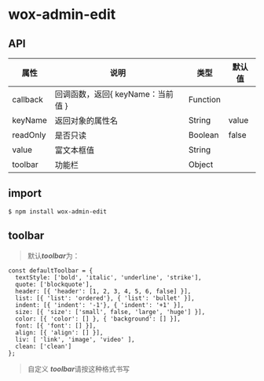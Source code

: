 # wox-admin-edit

## API

| 属性 | 说明 | 类型 | 默认值 |
| ---- | ---- | ---- | ---- |
| callback | 回调函数，返回{ keyName：当前值 } | Function | |
| keyName | 返回对象的属性名 | String | value |
| readOnly | 是否只读 | Boolean | false |
| value | 富文本框值 | String | |
| toolbar | 功能栏 | Object | |

## import

```
$ npm install wox-admin-edit
```

## toolbar
> 默认***toolbar***为：
```
const defaultToolbar = {
  textStyle: ['bold', 'italic', 'underline', 'strike'],
  quote: ['blockquote'],
  header: [{ 'header': [1, 2, 3, 4, 5, 6, false] }],
  list: [{ 'list': 'ordered'}, { 'list': 'bullet' }],
  indent: [{ 'indent': '-1'}, { 'indent': '+1' }],
  size: [{ 'size': ['small', false, 'large', 'huge'] }],
  color: [{ 'color': [] }, { 'background': [] }],
  font: [{ 'font': [] }],
  align: [{ 'align': [] }],
  liv: [ 'link', 'image', 'video' ],
  clean: ['clean']
};
```
> 自定义 ***toolbar***请按这种格式书写